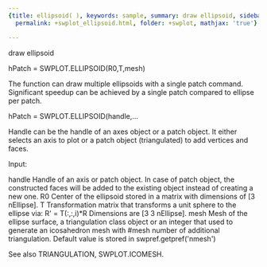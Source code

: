 ```yaml
---
{title: ellipsoid( ), keywords: sample, summary: draw ellipsoid, sidebar: sw_sidebar,
  permalink: +swplot_ellipsoid.html, folder: +swplot, mathjax: 'true'}

---
```

  draw ellipsoid
 
  hPatch = SWPLOT.ELLIPSOID(R0,T,mesh)
 
  The function can draw multiple ellipsoids with a single patch command.
  Significant speedup can be achieved by a single patch compared to ellipse
  per patch.
 
  hPatch = SWPLOT.ELLIPSOID(handle,...
 
  Handle can be the handle of an axes object or a patch object. It either
  selects an axis to plot or a patch object (triangulated) to add vertices
  and faces.
 
  Input:
 
  handle    Handle of an axis or patch object. In case of patch object, the
            constructed faces will be added to the existing object instead
            of creating a new one.
  R0        Center of the ellipsoid stored in a matrix with dimensions of
            [3 nEllipse].
  T         Transformation matrix that transforms a unit sphere to the
            ellipse via: R' = T(:,:,i)*R
            Dimensions are [3 3 nEllipse].
  mesh      Mesh of the ellipse surface, a triangulation class object or an
            integer that used to generate an icosahedron mesh with #mesh
            number of additional triangulation. Default value is stored in
            swpref.getpref('nmesh')
 
  See also TRIANGULATION, SWPLOT.ICOMESH.
 
